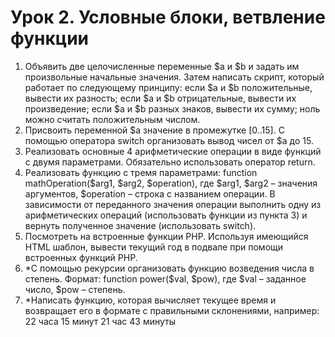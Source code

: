# Урок 2. Условные блоки, ветвление функции

1. Объявить две целочисленные переменные $a и $b и задать им произвольные начальные значения. Затем написать скрипт, который работает по следующему принципу:
если $a и $b положительные, вывести их разность;
если $а и $b отрицательные, вывести их произведение;
если $а и $b разных знаков, вывести их сумму;
ноль можно считать положительным числом.
2. Присвоить переменной $а значение в промежутке [0..15]. С помощью оператора switch организовать вывод чисел от $a до 15.
3. Реализовать основные 4 арифметические операции в виде функций с двумя параметрами. Обязательно использовать оператор return.
4. Реализовать функцию с тремя параметрами: function mathOperation($arg1, $arg2, $operation), где $arg1, $arg2 – значения аргументов, $operation – строка с названием операции. В зависимости от переданного значения операции выполнить одну из арифметических операций (использовать функции из пункта 3) и вернуть полученное значение (использовать switch).
5. Посмотреть на встроенные функции PHP. Используя имеющийся HTML шаблон, вывести текущий год в подвале при помощи встроенных функций PHP.
6. *С помощью рекурсии организовать функцию возведения числа в степень. Формат: function power($val, $pow), где $val – заданное число, $pow – степень.
7. *Написать функцию, которая вычисляет текущее время и возвращает его в формате с правильными склонениями, например:
22 часа 15 минут
21 час 43 минуты
